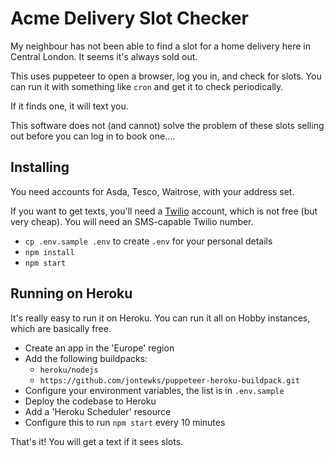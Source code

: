 # Acme Delivery Slot Checker

My neighbour has not been able to find a slot for a home delivery here in Central London. It seems it's always sold out.

This uses puppeteer to open a browser, log you in, and check for slots. You can run it with something like `cron` and get it to check periodically.

If it finds one, it will text you.

This software does not (and cannot) solve the problem of these slots selling out before you can log in to book one....


## Installing

You need accounts for Asda, Tesco, Waitrose, with your address set.

If you want to get texts, you'll need a [Twilio](https://www.twilio.com/) account, which is not free (but very cheap). You will need an SMS-capable Twilio number.

- `cp .env.sample .env` to create `.env` for your personal details
- `npm install`
- `npm start`


## Running on Heroku

It's really easy to run it on Heroku. You can run it all on Hobby instances, which are basically free.

- Create an app in the 'Europe' region
- Add the following buildpacks:
  - `heroku/nodejs`
  - `https://github.com/jontewks/puppeteer-heroku-buildpack.git`
- Configure your environment variables, the list is in `.env.sample`
- Deploy the codebase to Heroku
- Add a 'Heroku Scheduler' resource
- Configure this to run `npm start` every 10 minutes

That's it! You will get a text if it sees slots. 
